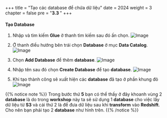 +++
title = "Tạo các database để chứa dữ liệu"
date = 2024
weight = 3
chapter = false
pre = "<b>3.3 </b>"
+++

#### Tạo Database

1. Nhập và tìm kiếm **Glue** ở thanh tìm kiếm sau đó ấn chọn.
![Image](../../images/3/3-3/1.png?width=40pc)

2. Ở thanh điều hướng bên trái chọn **Database** ở mục **Data Catalog**.
![Image](../../images/3/3-3/2.png?width=20pc)

3. Chọn **Add Database** để thêm **database**.
![Image](../../images/3/3-3/3.png?width=40pc)

4. Nhập tên sau đó chọn **Create Database** để tạo **database**.
![Image](../../images/3/3-3/4.png?width=40pc)

5. Khi tạo thành công sẽ xuất hiện các **database** đã tạo ở phần khung đỏ
![Image](../../images/3/3-3/5.png?width=40pc)

{{% notice note %}}
Trong bước thứ **5** bạn có thể thấy ở đây khoanh vùng 2 **database** là do trong **workshop** này ta sẽ sử dụng 1 **database** cho việc lấy dữ liệu từ **S3** và cái thứ 2 là để đưa dữ liệu sau khi **transform** vào **Redshift**. Cho nên bạn phải tạo 2 **database** như hình trên.
{{% /notice %}}